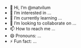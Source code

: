 - 👋 Hi, I’m @matvilum
- 👀 I’m interested in ...
- 🌱 I’m currently learning ...
- 💞️ I’m looking to collaborate on ...
- 📫 How to reach me ...
- 😄 Pronouns: ...
- ⚡ Fun fact: ...

<!---
matvilum/matvilum is a ✨ special ✨ repository because its `README.md` (this file) appears on your GitHub profile.
You can click the Preview link to take a look at your changes.
--->
